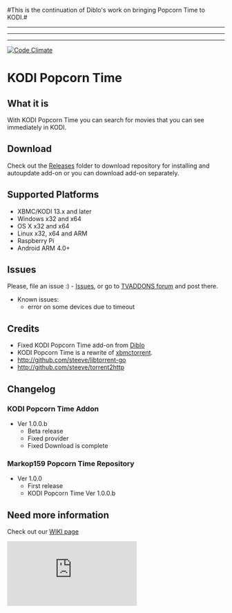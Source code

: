 #This is the continuation of Diblo's work on bringing Popcorn Time to KODI.#

<hr><hr><hr>



[![Code Climate](https://codeclimate.com/github/Diblo/KODI-Popcorn-Time/badges/gpa.svg)](https://codeclimate.com/github/Diblo/KODI-Popcorn-Time)
# KODI Popcorn Time #

## What it is ##
With KODI Popcorn Time you can search for movies that you can see immediately in KODI.

## Download ##
Check out the [Releases](https://github.com/markop159/KODI-Popcorn-Time/tree/master/Releases) folder to download repository for installing and autoupdate add-on or you can download add-on separately.

## Supported Platforms ##
* XBMC/KODI 13.x and later
* Windows x32 and x64
* OS X x32 and x64
* Linux x32, x64 and ARM
* Raspberry Pi
* Android ARM 4.0+

## Issues ##
Please, file an issue :) - [Issues](https://github.com/markop159/KODI-Popcorn-Time/issues), or go to [TVADDONS forum](https://forums.tvaddons.ag/addon-releases/47568-kodi-popcorn-time.html) and post there.

* Known issues:
  - error on some devices due to timeout

## Credits ##
* Fixed KODI Popcorn Time add-on from [Diblo](https://github.com/Diblo/KODI-Popcorn-Time)
* KODI Popcorn Time is a rewrite of [xbmctorrent](http://github.com/steeve/xbmctorrent).
* http://github.com/steeve/libtorrent-go
* http://github.com/steeve/torrent2http

## Changelog ##

### KODI Popcorn Time Addon ###
* Ver 1.0.0.b
  - Beta release
  - Fixed provider
  - Fixed Download is complete

### Markop159 Popcorn Time Repository ###
* Ver 1.0.0
  - First release
  - KODI Popcorn Time Ver 1.0.0.b

## Need more information ##
Check out our [WIKI page](https://github.com/markop159/KODI-Popcorn-Time/wiki)

[![Analytics](https://ga-beacon.appspot.com/UA-63872919-1/KODI-Popcorn-Time/readme.md)](https://github.com/igrigorik/ga-beacon)
